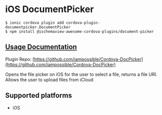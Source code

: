# iOS DocumentPicker

```text
$ ionic cordova plugin add cordova-plugin-documentpicker.DocumentPicker
$ npm install @ischemaview-awesome-cordova-plugins/document-picker
```

## [Usage Documentation](https://danielsogl.gitbook.io/awesome-cordova-plugins/plugins/document-picker/)

Plugin Repo: [https://github.com/iampossible/Cordova-DocPicker](https://github.com/iampossible/Cordova-DocPicker)

Opens the file picker on iOS for the user to select a file, returns a file URI. Allows the user to upload files from iCloud

## Supported platforms

* iOS

